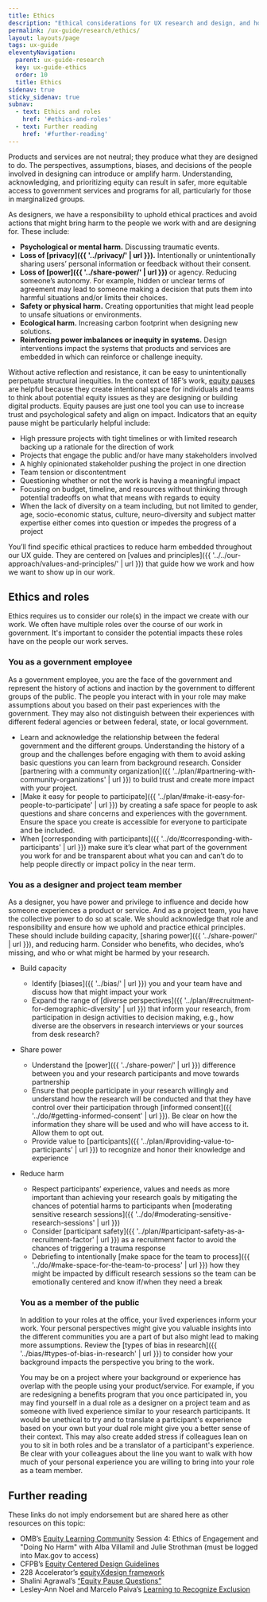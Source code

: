 ```yaml
---
title: Ethics
description: "Ethical considerations for UX research and design, and how to acknowledge your power and privilege as a designer."
permalink: /ux-guide/research/ethics/
layout: layouts/page
tags: ux-guide
eleventyNavigation: 
  parent: ux-guide-research
  key: ux-guide-ethics
  order: 10
  title: Ethics
sidenav: true
sticky_sidenav: true
subnav:
  - text: Ethics and roles
    href: '#ethics-and-roles'
  - text: Further reading
    href: '#further-reading'
---
```




Products and services are not neutral; they produce what they are designed to do. The perspectives, assumptions, biases, and decisions of the people involved in designing can introduce or amplify harm. Understanding, acknowledging, and prioritizing equity can result in safer, more equitable access to government services and programs for all, particularly for those in marginalized groups. 

As designers, we have a responsibility to uphold ethical practices and avoid actions that might bring harm to the people we work with and are designing for. These include:


- **Psychological or mental harm.** Discussing traumatic events. 
- **Loss of [privacy]({{ '../privacy/' | url }}).** Intentionally or unintentionally sharing users’ personal information or feedback without their consent.
- **Loss of [power]({{ '../share-power/' | url }})** or agency. Reducing someone’s autonomy. For example, hidden or unclear terms of agreement may lead to someone making a decision that puts them into harmful situations  and/or limits their choices.
- **Safety or physical harm.** Creating opportunities that might lead people to unsafe situations or environments.
- **Ecological harm.** Increasing carbon footprint when designing new solutions.
- **Reinforcing power imbalances or inequity in systems.** Design interventions impact the systems that products and services are embedded in which can reinforce or challenge inequity. 

Without active reflection and resistance, it can be easy to unintentionally perpetuate structural inequities. In the context of 18F’s work, [equity pauses](https://docs.google.com/document/d/1yCmrmijLeaa-xEtONNiLl8ape_cVi5CNXEEjqNHtOSA/edit?usp=drive_open&ouid=111004353698591399158)  are helpful because they create intentional space for individuals and teams to think about potential equity issues as they are designing or building digital products. Equity pauses are just one tool you can use to increase trust and psychological safety and align on impact. Indicators that an equity pause might be particularly helpful include:


- High pressure projects with tight timelines or with limited research backing up a rationale for the direction of work
- Projects that engage the public and/or have many stakeholders involved 
- A highly opinionated stakeholder pushing the project in one direction
- Team tension or discontentment
- Questioning whether or not the work is having a meaningful impact
- Focusing on budget, timeline, and resources without thinking through potential tradeoffs on what that means with regards to equity
- When the lack of diversity on a team including, but not limited to gender, age, socio-economic status, culture, neuro-diversity and subject matter expertise either comes into question or impedes the progress of a project

You’ll find specific ethical practices to reduce harm embedded throughout our UX guide. They are centered on  [values and principles]({{ '../../our-approach/values-and-principles/' | url }}) that guide how we work and how we want to show up in our work. 

## Ethics and roles 

Ethics requires us to consider our role(s) in the impact we create with our work. We often have multiple roles over the course of our work in government. It's important to consider the potential impacts these roles have on the people our work serves.  

### You as a government employee

As a government employee, you are the face of the government and represent the history of actions and inaction by the government to different groups of the public. The people you interact with in your role may make assumptions about you based on their past experiences with the government. They may also not distinguish between their experiences with different federal agencies or between federal, state, or local government. 


- Learn and acknowledge the relationship between the federal government and the different groups. Understanding the history of a group and the challenges before engaging with them to avoid asking basic questions you can learn from background research. Consider [partnering with a community organization]({{ '../plan/#partnering-with-community-organizations' | url }}) to build trust and create more impact with your project.
- [Make it easy for people to participate]({{ '../plan/#make-it-easy-for-people-to-participate' | url }}) by creating a safe space for people to ask questions and share concerns and experiences with the government. Ensure the space you create is accessible for everyone to participate and be included.
- When [corresponding with participants]({{ '../do/#corresponding-with-participants' | url }}) make sure it’s clear what part of the government you work for and be transparent about what you can and can’t do to help people directly or impact policy in the near term.

### You as a designer and project team member

As a designer, you have power and privilege to influence and decide how someone experiences a product or service. And as a project team, you have the collective power to do so at scale. We should acknowledge that role and responsibility and ensure how we uphold and practice ethical principles. These should include building capacity, [sharing power]({{ '../share-power/' | url }}), and reducing harm. Consider who benefits, who decides, who’s missing, and who or what might be harmed by your research. 


- Build capacity 
  - Identify [biases]({{ '../bias/' | url }}) you and your team have and discuss how that might impact your work
  - Expand the range of [diverse perspectives]({{ '../plan/#recruitment-for-demographic-diversity' | url }}) that inform your research, from participation in design activities to decision making, e.g., how diverse are the observers in research interviews or your sources from desk research?

- Share power
  - Understand the [power]({{ '../share-power/' | url }}) difference between you and your research participants and move towards partnership 
  - Ensure that people participate in your research willingly and understand how the research will be conducted and that they have control over their participation through [informed consent]({{ '../do/#getting-informed-consent' | url }}). Be clear on how the information they share will be used and who will have access to it. Allow them to opt out.
  - Provide value to [participants]({{ '../plan/#providing-value-to-participants' | url }}) to recognize and honor  their knowledge and experience
- Reduce harm
  - Respect participants’ experience, values and needs as more important than achieving your research goals by mitigating the chances of potential harms to participants when [moderating sensitive research sessions]({{ '../do/#moderating-sensitive-research-sessions' | url }})
  - Consider [participant safety]({{ '../plan/#participant-safety-as-a-recruitment-factor' | url }}) as a recruitment factor to avoid the chances of triggering a trauma response
  - Debriefing to intentionally [make space for the team to process]({{ '../do/#make-space-for-the-team-to-process' | url }}) how they might be impacted by difficult research sessions so the team can be emotionally centered and know if/when they need a break

  ### You as a member of the public

  In addition to your roles at the office, your lived experiences inform your work. Your personal perspectives might give you valuable insights into the different communities you are a part of but also might lead to making more assumptions. Review the [types of bias in research]({{ '../bias/#types-of-bias-in-research' | url }}) to consider how your background impacts the perspective you bring to the work.

  You may be on a project where your background or experience has overlap with the people using your product/service. For example, if you are redesigning a benefits program that you once participated in, you may find yourself in a dual role as a designer on a project team and as someone with lived experience similar to your research participants. It would be unethical to try and to translate a participant's experience based on your own but your dual role might give you a better sense of their context. This may also create added stress if colleagues lean on you to sit in both roles and be a translator of a participant's experience. Be clear with your colleagues about the line you want to walk with how much of your personal experience you are willing to bring into your role as a team member.  

## Further reading 

These links do not imply endorsement but are shared here as other resources on this topic:

- OMB’s [Equity Learning Community](https://community.max.gov/display/OMBExternal/Equity+Events+Recordings+and+Content) Session 4: Ethics of Engagement and "Doing No Harm" with Alba Villamil and Julie Strothman (must be logged into Max.gov to access) 
- CFPB’s [Equity Centered Design Guidelines](https://cfpb.github.io/design-system/guidelines/overview) 
- 228 Accelerator’s [equityXdesign framework](https://static1.squarespace.com/static/5e84f10a4ce9cb4742f5e0d5/t/5ec3fe2bbcfabb28349ba9af/1589902892717/equityXdesign+11.14.16.pdf)
- Shalini Agrawal’s [“Equity Pause Questions”](https://www.publicdesignforequity.org/resources/2020/5/25/equity-pause-questions-H71mB)
- Lesley-Ann Noel and Marcelo Paiva’s [Learning to Recognize Exclusion](https://uxpajournal.org/learning-recognize-exclusion/)
